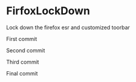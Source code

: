 FirfoxLockDown
==============

Lock down the firefox esr and customized toorbar

First commit




Second commit




Third commit





Final commit

